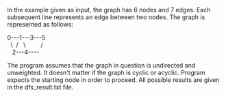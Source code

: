 In the example given as input, the graph has 6 nodes and 7 edges. 
Each subsequent line represents an edge between two nodes. The graph is represented as follows:

0---1---3---5 \
&nbsp; \\ &nbsp;\/ &nbsp; \\ &nbsp; &nbsp; &nbsp; &nbsp; /\
&nbsp;&nbsp; 2---4----

The program assumes that the graph in question is undirected and unweighted. It doesn't matter
if the graph is cyclic or acyclic. Program expects the starting node in order to proceed.
All possible results are given in the dfs_result.txt file.
